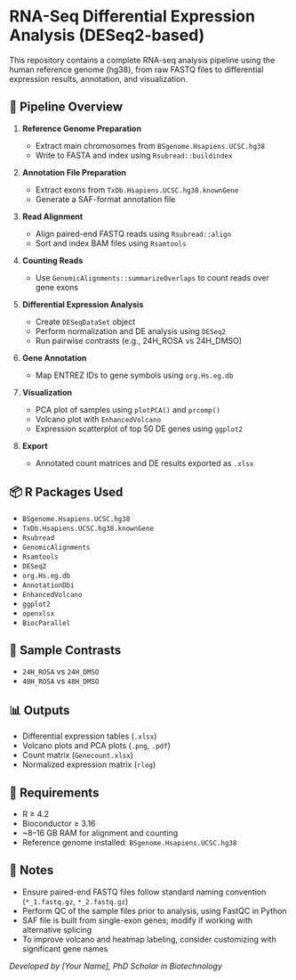 # RNA-Seq Differential Expression Analysis (DESeq2-based)

This repository contains a complete RNA-seq analysis pipeline using the human reference genome (hg38), from raw FASTQ files to differential expression results, annotation, and visualization.


## 🧬 Pipeline Overview

1. **Reference Genome Preparation**
   - Extract main chromosomes from `BSgenome.Hsapiens.UCSC.hg38`
   - Write to FASTA and index using `Rsubread::buildindex`

2. **Annotation File Preparation**
   - Extract exons from `TxDb.Hsapiens.UCSC.hg38.knownGene`
   - Generate a SAF-format annotation file

3. **Read Alignment**
   - Align paired-end FASTQ reads using `Rsubread::align`
   - Sort and index BAM files using `Rsamtools`

4. **Counting Reads**
   - Use `GenomicAlignments::summarizeOverlaps` to count reads over gene exons

5. **Differential Expression Analysis**
   - Create `DESeqDataSet` object
   - Perform normalization and DE analysis using `DESeq2`
   - Run pairwise contrasts (e.g., 24H_ROSA vs 24H_DMSO)

6. **Gene Annotation**
   - Map ENTREZ IDs to gene symbols using `org.Hs.eg.db`

7. **Visualization**
   - PCA plot of samples using `plotPCA()` and `prcomp()`
   - Volcano plot with `EnhancedVolcano`
   - Expression scatterplot of top 50 DE genes using `ggplot2`

8. **Export**
   - Annotated count matrices and DE results exported as `.xlsx`

## 📦 R Packages Used

- `BSgenome.Hsapiens.UCSC.hg38`
- `TxDb.Hsapiens.UCSC.hg38.knownGene`
- `Rsubread`
- `GenomicAlignments`
- `Rsamtools`
- `DESeq2`
- `org.Hs.eg.db`
- `AnnotationDbi`
- `EnhancedVolcano`
- `ggplot2`
- `openxlsx`
- `BiocParallel`

## 🧪 Sample Contrasts

- `24H_ROSA` vs `24H_DMSO`
- `48H_ROSA` vs `48H_DMSO`

## 📊 Outputs

- Differential expression tables (`.xlsx`)
- Volcano plots and PCA plots (`.png`, `.pdf`)
- Count matrix (`Genecount.xlsx`)
- Normalized expression matrix (`rlog`)

## 🔧 Requirements

- R ≥ 4.2
- Bioconductor ≥ 3.16
- ~8–16 GB RAM for alignment and counting
- Reference genome installed: `BSgenome.Hsapiens.UCSC.hg38`

## 📑 Notes
- Ensure paired-end FASTQ files follow standard naming convention (`*_1.fastq.gz`, `*_2.fastq.gz`)
- Perform QC of the sample files prior to analysis, using FastQC in Python
- SAF file is built from single-exon genes; modify if working with alternative splicing
- To improve volcano and heatmap labeling, consider customizing with significant gene names



*Developed by [Your Name], PhD Scholar in Biotechnology*
